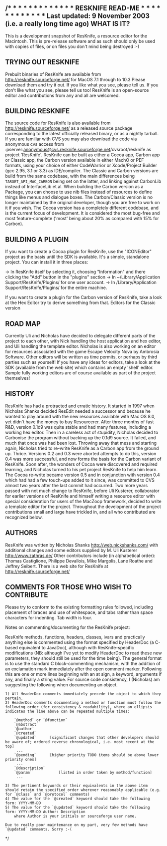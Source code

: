 /*
									* * * * * * * * * * * * 
									RESKNIFE  READ-ME
									* * * * * * * * * * * * 
																		Last updated: 9 November 2003 (i.e. a really long time ago)
WHAT IS IT?
-----------

This is a development snapshot of ResKnife, a resource editor for the Macintosh. This is pre-release software and as such should only be used with copies of files, or on files you don't mind being destroyed :-)


TRYING OUT RESKNIFE
-------------------

Prebuilt binaries of ResKnife are available from http://resknife.sourceforge.net/ for MacOS 7.1 through to 10.3
Please download them and try it out. If you like what you see, please tell us. If you don't like what you see, please tell us too!
ResKnife is an open-source editor and contributions from any and all are welcomed.


BUILDING RESKNIFE
-----------------

The source code for ResKnife is also available from http://resknife.sourceforge.net/ as a released source package corresponding to the latest officially released binary, or as a nightly tarball. If you are familiar with CVS you may also download the code via anonymous cvs access from :pserver:anonymous@cvs.resknife.sourceforge.net/cvsroot/resknife as project 'ResKnife'.
ResKnife can be built as either a Cocoa app, Carbon app or Classic app, the Carbon version available in either MachO or PEF formats, using your choice of either CodeWarrior or Xcode/Project Builder (gcc 2.95, 3.1 or 3.3) as IDE/compiler. The Classic and Carbon versions are build from the same codebase, with the main differences being `TARGET_API_MAC_CARBON` being set on the latter, and linking against CarbonLib instead of InterfaceLib et al. When building the Carbon version as a Package, you can choose to use nib files instead of resources to define things like menus and dialogue boxes. The Carbon/Classic version is no longer maintained by the original developer, though you are free to work on it if you wish. The Cocoa version has a completely different codebase, and is the current focus of development. It is considered the most bug-free and most feature-complete ('most' being about 20% as compared with 15% for Carbon).


BUILDING A PLUGIN
-----------------

If you want to create a Cocoa plugin for ResKnife, use the "ICONEditor" project as the basis until the SDK is available. It's a simple, standalone project. You can install it in three places:

-> In ResKnife itself by selecting it, choosing "Information" and there clicking the "Add" button in the "plugins" section
-> In ~/Library/Application Support/ResKnife/Plugins/ for one user account.
-> In /Library/Application Support/ResKnife/Plugins/ for the entire machine.

If you want to create a plugin for the Carbon version of ResKnife, take a look at the Hex Editor try to derive something from that. Editors for the Classic version 


ROAD MAP
--------

Currently Uli and Nicholas have decided to delegate different parts of the project to each other, with Nick handling the host application and hex editor, and Uli handling the template editor. Nicholas is also working on an editor for resources associated with the game Escape Velocity Nova by Ambrosia Software. Other editors will be written as time permits, or perhaps by third parties such as yourself! If you have any ideas for editors, take a look at the SDK (available from the web site) which contains an empty 'shell' editor. Sample fully working editors are of course available as part of the project themselves!

HISTORY
-------

ResKnife has had a protracted and erratic history. It started in 1997 when Nicholas Shanks decided ResEdit needed a successor and because he wanted to play around with the new resources available with Mac OS 8.0, yet didn't have the money to buy Resourcerer. After three months of fast R&D, version 0.1d9 was quite stable and had many features, including a working hex editor. Then in a careless act of stupidity, Nicholas decided to Carbonise the program without backing up the 0.1d9 source. It failed, and much that once was had been lost. Throwing away that mess and starting again, Nicholas tried to re-write ResKnife as a Carbon app from the ground up. Thrice. Versions 0.2 and 0.3 were aborted attempts to do this, version 0.4 was more successful, and now forms the basis for the Carbon variant of ResKnife. Soon after, the wonders of Cocoa were discovered and required learning, and Nicholas turned to his pet project ResKnife to help him learn. The Cocoa re-write became version 0.5 and in conjunction with version 0.4 which had had a few touch-ups added to it since, was committed to CVS almost two years after the last commit had occurred. Two more years passed with not much change to ResKnife, before Uli Kusterer, collaborator for earlier versions of ResKnife and himself writing a resource editor with special consideration for users of the MacZoop framework, decided to write a template editor for the project. Throughout the development of the project contributions small and large have trickled in, and all who contributed are recognized below.


AUTHORS
-------

ResKnife was written by Nicholas Shanks http://web.nickshanks.com/ with additional changes and some editors supplied by M. Uli Kusterer http://www.zathras.de/
Other contributors include (in alphabetical order): Thomas Castiglione, Philippe Devallois, Mike Margolis, Lane Roathe and Jeffrey Seibert.
There is a web site for ResKnife at http://resknife.sourceforge.net/


COMMENTS FOR THOSE WHO WISH TO CONTRIBUTE
-----------------------------------------

Please try to conform to the existing formatting rules followed, including placement of braces and use of whitespace, and tabs rather than space characters for indenting. Tab width is four.


Notes on commenting/documenting for the ResKnife project:

ResKnife methods, functions, headers, classes, ivars and practically anything else is commented using the format specified by HeaderDoc (a C-based equivalent to JavaDoc), although with ResKnife-specific modifications (NB: although I've yet to modify HeaderDoc to read these new parameters, they should still be used for the time being). The general format is to use the standard C block-commenting mechanism, with the addition of an exclamation mark immediately after the open comment marker. Following this are one or more lines beginning with an at sign, a keyword, arguments if any, and finally a string value. For source code consistency, I (Nicholas) am suggesting the following when documenting an object.

	1) All HeaderDoc comments immediately precede the object to which they pertain.
	2) HeaderDoc comments documenting a method or function must follow the following order (for consistency & readability), where an ellipsis indicates the line above can be repeated multiple times:
		
		`@method` or `@function`
		`@abstract`
		`@author`
		`@created`
		`@updated`		[significant changes that other developers should be aware of; ordered reverse chronological, i.e. most recent at the top]
		 ...
		`@pending`		[higher priority TODO items should be above lower priority ones]
		 ...
		`@description`
		`@param`			[listed in order taken by method/function]
		 ...
	
	3) The pertinent keywords or their equivalents in the above item should retain the specified order wherever reasonably applicable (e.g. for `@class` and `@protocol` comments)
	4) The value for the `@created` keyword should take the following form:	YYYY-MM-DD
	5) The value for the `@updated` keyword should take the following form:	YYYY-MM-DD Author: Description
		where Author is your initials or sourceforge user name.
	
	Due to really poor maintenance on my part, very few methods have `@updated` comments. Sorry :-(
*/
